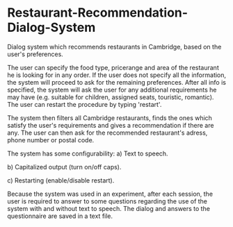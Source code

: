 # Restaurant-Recommendation-Dialog-System
Dialog system which recommends restaurants in Cambridge, based on the user's preferences.

The user can specify the food type, pricerange and area of the restaurant he is looking for in any order. If the user does not specify all the information, the system will proceed to ask for the remaining preferences. After all info is specified, the system will ask the user for any additional requirements he may have (e.g. suitable for children, assigned seats, touristic, romantic). The user can restart the procedure by typing 'restart'.

The system then filters all Cambridge restaurants, finds the ones which satisfy the user's requirements and gives a recommendation if there are any. The user can then ask for the recommended restaurant's adress, phone number or postal code.

The system has some configurability: 
  a) Text to speech.
  
  b) Capitalized output (turn on/off caps).
  
  c) Restarting (enable/disable restart).

Because the system was used in an experiment, after each session, the user is required to answer to some questions regarding the use of the system with and without text to speech. 
The dialog and answers to the questionnaire are saved in a text file.
